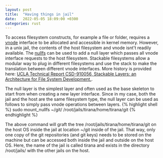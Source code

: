 ```yaml
---
layout: post
title:  "Having things in jail"
date:   2022-05-05 18:09:00 +0300
categories: rust
---
```


To access filesystem constructs, for example a file or folder, requires a [vnode](https://man.openbsd.org/vnode.9) interface to be allocated and accessible in kernel memory.  However, in a unix jail, the contents of the host filesystem and vnode isnt't readily available.  The [nullfs](https://www.freebsd.org/cgi/man.cgi?mount_nullfs(8)) can be used to add a null layer which passes all vnode interface requests to the host filesystem.  Stackable filesystems allow a modular way to plug in different filesystems and use the stack to make the translation between different vnode interfaces.  More history is provided here: [UCLA Technical Report CSD-910056, Stackable Layers: an Architecture for File System Development.](https://www.freebsd.org/cgi/man.cgi?mount_nullfs(8)).

The null layer is the simplest layer and often used as the base skeleton to start from when creating a new layer interface.  Since in my case, both the jail and the host are the same filesystem type, the null layer can be used as follows to simply pass vnode operations between layers.
{% highlight shell %}
sudo mount_nullfs ~/git/ /root/jails/tirana/home/tirana/git
{% endhighlight %}

The above command will graft the tree /root/jails/tirana/home/tirana/git on the host OS inside the jail at location ~/git inside of the jail.  That way, only one copy of the git repositories (and git keys) needs to be stored on the machine but can be accessed both inside the jail and outside on the host OS.  Here, the name of the jail is called tirana and exists in the directory /root/jails/ with the other jails on the host.

